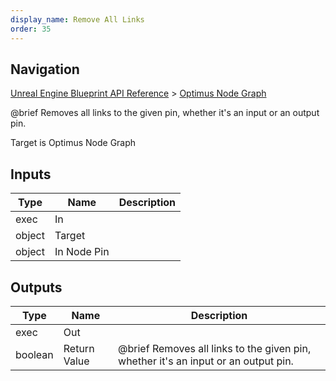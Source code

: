 ```yaml
---
display_name: Remove All Links
order: 35
---
```

## Navigation

[Unreal Engine Blueprint API Reference](https://dev.epicgames.com/documentation/en-us/unreal-engine/BlueprintAPI) > [Optimus Node Graph](https://dev.epicgames.com/documentation/en-us/unreal-engine/BlueprintAPI/OptimusNodeGraph)

@brief Removes all links to the given pin, whether it's an input or an output pin.

Target is Optimus Node Graph

## Inputs

| Type | Name | Description |
| --- | --- | --- |
| exec | In |  |
| object | Target |  |
| object | In Node Pin |  |

## Outputs

| Type | Name | Description |
| --- | --- | --- |
| exec | Out |  |
| boolean | Return Value | @brief Removes all links to the given pin, whether it's an input or an output pin. |
